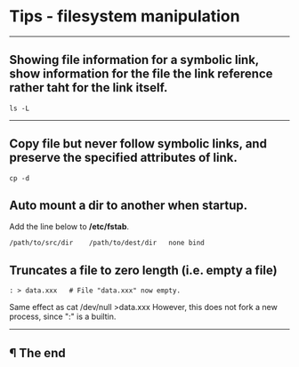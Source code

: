 # Tips - filesystem manipulation

---


## Showing file information for a symbolic link, show information for the file the link reference rather taht for the link itself.

```
ls -L
```

---

## Copy file but never follow symbolic links, and preserve the specified attributes of link.

```
cp -d
```

## Auto mount a dir to another when startup.

Add the line below to **/etc/fstab**.

```
/path/to/src/dir    /path/to/dest/dir	none bind
```

## Truncates a file to zero length (i.e. empty a file)

```
: > data.xxx   # File "data.xxx" now empty.
```

Same effect as   cat /dev/null >data.xxx
However, this does not fork a new process, since ":" is a builtin.

---

## ¶ The end
